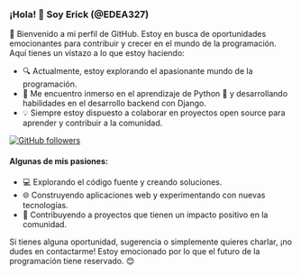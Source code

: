 ### ¡Hola! 👋 Soy Erick (@EDEA327)

🚀 Bienvenido a mi perfil de GitHub. Estoy en busca de oportunidades emocionantes para contribuir y crecer en el mundo de la programación. Aquí tienes un vistazo a lo que estoy haciendo:

- 🔍 Actualmente, estoy explorando el apasionante mundo de la programación.
- 🌱 Me encuentro inmerso en el aprendizaje de Python 🐍 y desarrollando habilidades en el desarrollo backend con Django.
- 💡 Siempre estoy dispuesto a colaborar en proyectos open source para aprender y contribuir a la comunidad.

[![GitHub followers](https://img.shields.io/github/followers/EDEA327?style=social)](https://github.com/EDEA327)

#### Algunas de mis pasiones:
- 💻 Explorando el código fuente y creando soluciones.
- 🌐 Construyendo aplicaciones web y experimentando con nuevas tecnologías.
- 🌟 Contribuyendo a proyectos que tienen un impacto positivo en la comunidad.

Si tienes alguna oportunidad, sugerencia o simplemente quieres charlar, ¡no dudes en contactarme! Estoy emocionado por lo que el futuro de la programación tiene reservado. 😊

